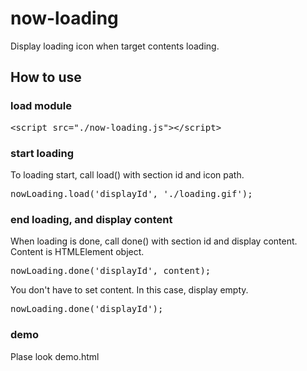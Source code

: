 # now-loading
Display loading icon when target contents loading.

## How to use

### load module
<pre>
&lt;script src="./now-loading.js"&gt;&lt;/script&gt;
</pre>

### start loading
To loading start, call load() with section id and icon path.
<pre>
nowLoading.load('displayId', './loading.gif');
</pre>

### end loading, and display content
When loading is done, call done() with section id and display content.
Content is HTMLElement object.
<pre>
nowLoading.done('displayId', content);
</pre>

You don't have to set content.
In this case, display empty.
<pre>
nowLoading.done('displayId');
</pre>

### demo
Plase look demo.html
